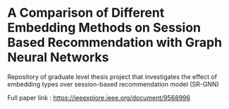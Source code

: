 # A Comparison of Different Embedding Methods on Session Based Recommendation with Graph Neural Networks
Repository of graduate level thesis project that investigates the effect of embedding types over session-based recommendation model (SR-GNN)

Full paper link : https://ieeexplore.ieee.org/document/9568996
